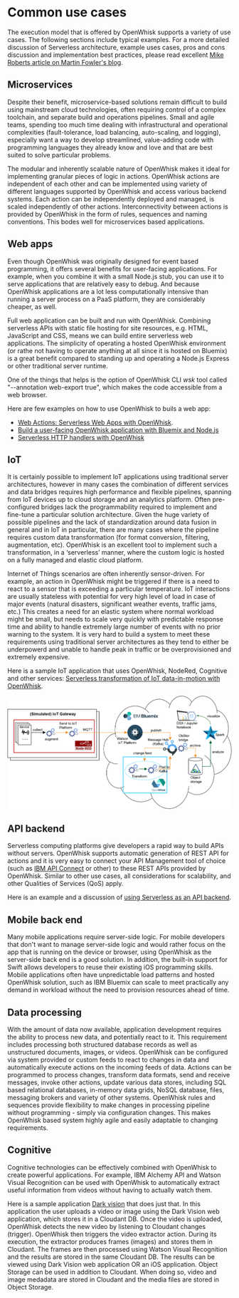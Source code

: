# Common use cases

The execution model that is offered by OpenWhisk supports a variety of use cases. The following sections include typical examples. For a more detailed discussion of Serverless architecture, example uses cases, pros and cons discussion and implementation best practices, please read excellent [Mike Roberts article on Martin Fowler's blog](https://martinfowler.com/articles/serverless.html).

## Microservices

Despite their benefit, microservice-based solutions remain difficult to build using mainstream cloud technologies, often requiring control of a complex toolchain, and separate build and operations pipelines. Small and agile teams, spending too much time dealing with infrastructural and operational complexities (fault-tolerance, load balancing, auto-scaling, and logging), especially want a way to develop streamlined, value-adding code with programming languages they already know and love and that are best suited to solve particular problems. 

The modular and inherently scalable nature of OpenWhisk makes it ideal for implementing granular pieces of logic in actions. OpenWhisk actions are independent of each other and can be implemented using variety of different languages supported by OpenWhisk and access various backend systems. Each action can be independently deployed and managed, is scaled independently of other actions. Interconnectivity between actions is provided by OpenWhisk in the form of rules, sequences and naming conventions. This bodes well for microservices based applications.

## Web apps

Even though OpenWhisk was originally designed for event based programming, it offers several benefits for user-facing applications. For example, when you combine it with a small Node.js stub, you can use it to serve applications that are relatively easy to debug. And because OpenWhisk applications are a lot less computationally intensive than running a server process on a PaaS platform, they are considerably cheaper, as well. 

Full web application can be built and run with OpenWhisk. Combining serverless APIs with static file hosting for site resources, e.g. HTML, JavaScript and CSS, means we can build entire serverless web applications. The simplicity of operating a hosted OpenWhisk environment (or rathe not having to operate anything at all since it is hosted on Bluemix) is a great benefit compared to standing up and operating a Node.js Express or other traditional server runtime.

One of the things that helps is the option of OpenWhisk CLI *wsk* tool called "--annotation web-export true", which makes the code accessible from a web browser.

Here are few examples on how to use OpenWhisk to buils a web app:
- [Web Actions: Serverless Web Apps with OpenWhisk](https://medium.com/openwhisk/web-actions-serverless-web-apps-with-openwhisk-f21db459f9ba).
- [Build a user-facing OpenWhisk application with Bluemix and Node.js](https://www.ibm.com/developerworks/cloud/library/cl-openwhisk-node-bluemix-user-facing-app/index.html)
- [Serverless HTTP handlers with OpenWhisk](https://medium.com/openwhisk/serverless-http-handlers-with-openwhisk-90a986cc7cdd)

## IoT

It is certainly possible to implement IoT applications using traditional server architectures, however in many cases the combination of different services and data bridges requires high performance and flexible pipelines, spanning from IoT devices up to cloud storage and an analytics platform. Often pre-configured bridges lack the programmability required to implement and fine-tune a particular solution architecture. Given the huge variety of possible pipelines and the lack of standardization around data fusion in general and in IoT in particular, there are many cases where the pipeline requires custom data transformation (for format conversion, filtering, augmentation, etc). OpenWhisk is an excellent tool to implement such a transformation, in a ‘serverless’ manner, where the custom logic is hosted on a fully managed and elastic cloud platform.

Internet of Things scenarios are often inherently sensor-driven. For example, an action in OpenWhisk might be triggered if there is a need to react to a sensor that is exceeding a particular temperature. IoT interactions are usually stateless with potential for very high level of load in case of major events (natural disasters, significant weather events, traffic jams, etc.) This creates a need for an elastic system where normal workload might be small, but needs to scale very quickly with predictable response time and ability to handle extremely large number of events with no prior warning to the system. It is very hard to build a system to meet these requirements using traditional server architectures as they tend to either be underpowerd and unable to handle peak in traffic or be overprovisioned and extremely expensive.

Here is a sample IoT application that uses OpenWhisk, NodeRed, Cognitive and other services: [Serverless transformation of IoT data-in-motion with OpenWhisk](https://medium.com/openwhisk/serverless-transformation-of-iot-data-in-motion-with-openwhisk-272e36117d6c#.akt3ocjdt).

![IoT solution architecture example](images/IoT_solution_architecture_example.png)

## API backend

Serverless computing platforms give developers a rapid way to build APIs without servers. OpenWhisk supports automatic generation of REST API for actions and it is very easy to connect your API Management tool of choice (such as [IBM API Connect](https://www-03.ibm.com/software/products/en/api-connect) or other) to these REST APIs provided by OpenWhisk. Similar to other use cases, all considerations for scalability, and other Qualities of Services (QoS) apply. 

Here is an example and a discussion of [using Serverless as an API backend](https://martinfowler.com/articles/serverless.html#ACoupleOfExamples).

## Mobile back end

Many mobile applications require server-side logic. For mobile developers that don't want to manage server-side logic and would rather focus on the app that is running on the device or browser, using OpenWhisk as the server-side back end is a good solution. In addition, the built-in support for Swift allows developers to reuse their existing iOS programming skills. Mobile applications often have unpredictable load patterns and hosted OpenWhisk solution, such as IBM Bluemix can scale to meet practically any demand in workload without the need to provision resources ahead of time.

## Data processing

With the amount of data now available, application development requires the ability to process new data, and potentially react to it. This requirement includes processing both structured database records as well as unstructured documents, images, or videos. OpenWhisk can be configured via system provided or custom feeds to react to changes in data and automatically execute actions on the incoming feeds of data. Actions can be programmed to process changes, transform data formats, send and receive messages, invoke other actions, update various data stores, including SQL based relational databases, in-memory data grids, NoSQL database, files, messaging brokers and variety of other systems. OpenWhisk rules and sequences provide flexibility to make changes in processing pipeline without programming - simply via configuration changes. This makes OpenWhisk based system highly agile and easily adaptable to changing requirements.

## Cognitive

Cognitive technologies can be effectively combined with OpenWhisk to create powerful applications. For example, IBM Alchemy API and Watson Visual Recognition can be used with OpenWhisk to automatically extract useful information from videos without having to actually watch them. 

Here is a sample application [Dark vision](https://github.com/IBM-Bluemix/openwhisk-darkvisionapp) that does just that. In this application the user uploads a video or image using the Dark Vision web application, which stores it in a Cloudant DB. Once the video is uploaded, OpenWhisk detects the new video by listening to Cloudant changes (trigger). OpenWhisk then triggers the video extractor action. During its execution, the extractor produces frames (images) and stores them in Cloudant. The frames are then processed using Watson Visual Recognition and the results are stored in the same Cloudant DB. The results can be viewed using Dark Vision web application OR an iOS application. Object Storage can be used in addition to Cloudant. When doing so, video and image medadata are stored in Cloudant and the media files are stored in Object Storage.

